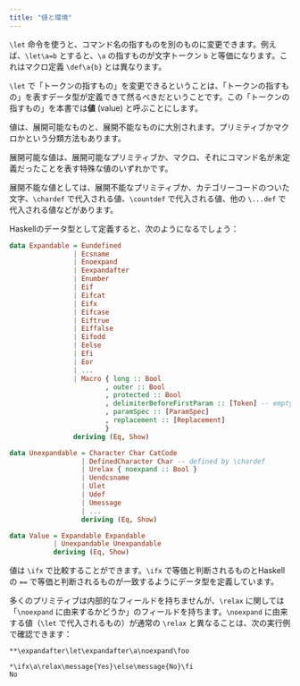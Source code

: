 ```yaml
---
title: "値と環境"
---
```


`\let` 命令を使うと、コマンド名の指すものを別のものに変更できます。例えば、`\let\a=b` とすると、`\a` の指すものが文字トークン `b` と等価になります。これはマクロ定義 `\def\a{b}` とは異なります。

`\let` で「トークンの指すもの」を変更できるということは、「トークンの指すもの」を表すデータ型が定義できて然るべきだということです。この「トークンの指すもの」を本書では**値** (value) と呼ぶことにします。

値は、展開可能なものと、展開不能なものに大別されます。プリミティブかマクロかという分類方法もあります。

展開可能な値は、展開可能なプリミティブか、マクロ、それにコマンド名が未定義だったことを表す特殊な値のいずれかです。

展開不能な値としては、展開不能なプリミティブか、カテゴリーコードのついた文字、`\chardef` で代入される値、`\countdef` で代入される値、他の `\...def` で代入される値などがあります。

Haskellのデータ型として定義すると、次のようになるでしょう：

```haskell
data Expandable = Eundefined
                | Ecsname
                | Enoexpand
                | Eexpandafter
                | Enumber
                | Eif
                | Eifcat
                | Eifx
                | Eifcase
                | Eiftrue
                | Eiffalse
                | Eifodd
                | Eelse
                | Efi
                | Eor
                | ...
                | Macro { long :: Bool
                        , outer :: Bool
                        , protected :: Bool
                        , delimiterBeforeFirstParam :: [Token] -- empty if undelimited
                        , paramSpec :: [ParamSpec]
                        , replacement :: [Replacement]
                        }
                deriving (Eq, Show)

data Unexpandable = Character Char CatCode
                  | DefinedCharacter Char -- defined by \chardef
                  | Urelax { noexpand :: Bool }
                  | Uendcsname
                  | Ulet
                  | Udef
                  | Umessage
                  | ...
                  deriving (Eq, Show)

data Value = Expandable Expandable
           | Unexpandable Unexpandable
           deriving (Eq, Show)
```

値は `\ifx` で比較することができます。`\ifx` で等価と判断されるものとHaskellの `==` で等価と判断されるものが一致するようにデータ型を定義しています。

多くのプリミティブは内部的なフィールドを持ちませんが、`\relax` に関しては「`\noexpand` に由来するかどうか」のフィールドを持ちます。`\noexpand` に由来する値（`\let` で代入されるもの）が通常の `\relax` と異なることは、次の実行例で確認できます：

```
**\expandafter\let\expandafter\a\noexpand\foo

*\ifx\a\relax\message{Yes}\else\message{No}\fi
No
```

<!-- 環境 -->

<!-- トークンの値 -->
